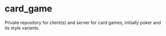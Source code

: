 card_game
=========

Private repository for client(s) and server for card games, initially poker and its style variants.
